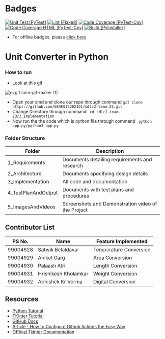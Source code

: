 # Badges
[![Unit Test [PyTest]](https://github.com/netizener/abc/actions/workflows/unit-test.yml/badge.svg)](https://github.com/netizener/abc/actions/workflows/unit-test.yml)
[![Lint [Flake8]](https://github.com/netizener/abc/actions/workflows/flake8-lint.yml/badge.svg)](https://github.com/netizener/abc/actions/workflows/flake8-lint.yml)
[![Code Coverage [PyTest-Cov]](https://github.com/netizener/abc/actions/workflows/code-coverage-term.yml/badge.svg)](https://github.com/netizener/abc/actions/workflows/code-coverage-term.yml)
[![Code Coverage HTML [PyTest-Cov]](https://github.com/netizener/abc/actions/workflows/code-coverage-html.yml/badge.svg)](https://github.com/netizener/abc/actions/workflows/code-coverage-html.yml)
[![Build [PyInstaller]](https://github.com/netizener/abc/actions/workflows/build-app.yml/badge.svg)](https://github.com/netizener/abc/actions/workflows/build-app.yml)

* For offline badges, please [click here](https://github.com/GENESIS2021Q1/sdlc2-team-23/tree/main/6_Other/Offline_Badges)

# Unit Converter in Python

### How to run 
* Look at this gif

![ezgif com-gif-maker (1)](https://user-images.githubusercontent.com/44923576/124554577-bed1bb80-de53-11eb-9205-4aa1f7460cb8.gif)

* Open your cmd and clone our repo through command `git clone https://github.com/GENESIS2021Q1/sdlc2-team-23.git `
* Change Directory through command ` cd sdlc2-team-23/3_Implementation`
* Now run the the code which is python file through command  ` python app.py/python3 app.py` 


 ### Folder Structure
 | Folder | Description | 
 |---|---|
 | 1_Requirements | Documents detailing requirements and research |
 | 2_Architecture | Documents specifying design details |
 | 3_Implementation | All code and documentation | 
 | 4_TestPlanAndOutput | Documents with test plans and procedures | 
 | 5_ImagesAndVideos | Screenshots and Demonstration video of the Project | 

 ## Contributor List
 | PS No. | Name | Feature Implemented |
 | --- | --- | --- |
 | 99004928 | Satwik Belaldavar | Temperature Conversion |
 | 99004929 | Aniket Garg | Area Conversion |
 | 99004930 | Palaash Atri | Length Conversion |
 | 99004931 | Hrishikesh Kholamkar | Weight Conversion |
 | 99004932 | Abhishek Kr Verma | Digital Conversion |

 ## Resources
 * [Python Tutorial](https://www.tutorialspoint.com/python/index.htm)
 * [TKinter Tutorial](https://www.tutorialspoint.com/python/python_gui_programming.htm)
 * [GitHub Docs](https://docs.github.com/en/actions/guides/building-and-testing-python)
 * [Article - How to Configure Github Actions the Easy Way](https://towardsdatascience.com/setting-up-python-environment-using-github-actions-9a81936be5c9)
 * [Official Tkinter Documentation](https://tkdocs.com/index.html)
